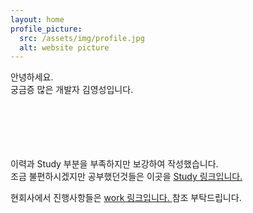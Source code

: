 ```yaml
---
layout: home
profile_picture:
  src: /assets/img/profile.jpg
  alt: website picture
---
```


<p>
안녕하세요. <br>
궁금증 많은 개발자 김영성입니다.<br>
<br>
<br><br>

<br><br>
이력과 Study 부분을 부족하지만 보강하여 작성했습니다.<br>
조금 불편하시겠지만 공부했던것들은 이곳을
<a class="page-link" href="http://dudtjd7820.github.io/blog">
            Study 링크입니다.
</a>
<br>

현회사에서 진행사항들은 
<a class="page-link" href="http://dudtjd7820.github.io/work">
            work 링크입니다.
</a>참조 부탁드립니다.
<br><br>

<br><br>


</p>

<p>

</p>
